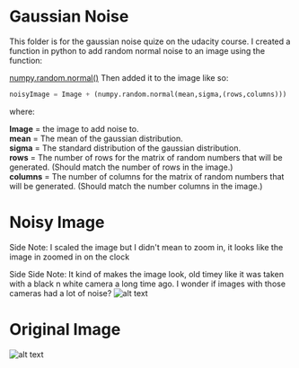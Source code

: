 # Gaussian Noise

This folder is for the gaussian noise quize on the udacity course. I created a function in python to add random normal noise to an image using the function:

[numpy.random.normal()](https://docs.scipy.org/doc/numpy/reference/generated/numpy.random.normal.html)
Then added it to the image like so:  
``` python
noisyImage = Image + (numpy.random.normal(mean,sigma,(rows,columns)))
```
where:

**Image** = the image to add noise to.  
**mean** = The mean of the gaussian distribution.  
**sigma** = The standard distribution of the gaussian distribution.  
**rows** = The number of rows for the matrix of random numbers that will be generated. (Should match the number of rows in the image.)  
**columns** = The number of columns for the matrix of random numbers that will be generated. (Should match the number columns in the image.)  

# Noisy Image
Side Note: I scaled the image but I didn't mean to zoom in, it looks like the image in zoomed in on the clock

Side Side Note: It kind of makes the image look, old timey like it was taken with a black n white camera a long time ago. I wonder if images with those cameras had a lot of noise?
![alt text](https://raw.github.com/ataffe/computer_vision/master/Gaussian_Noise/noisy.jpg)

# Original Image
![alt text](https://raw.github.com/ataffe/computer_vision/master/Gaussian_Noise/grand.jpg)

